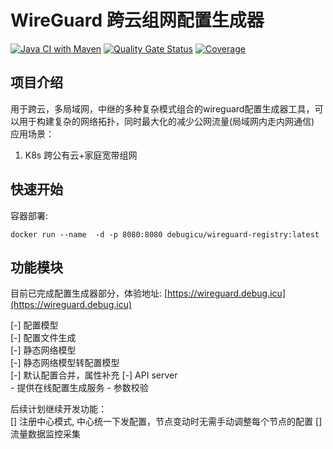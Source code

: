 # WireGuard 跨云组网配置生成器

[![Java CI with Maven](https://github.com/wertycn/wireguard-registry/actions/workflows/maven.yml/badge.svg)](https://github.com/wertycn/wireguard-registry/actions/workflows/maven.yml)
[![Quality Gate Status](https://sonarcloud.io/api/project_badges/measure?project=wertycn_wireguard-registry&metric=alert_status)](https://sonarcloud.io/summary/new_code?id=wertycn_wireguard-registry)
[![Coverage](https://sonarcloud.io/api/project_badges/measure?project=wertycn_wireguard-registry&metric=coverage)](https://sonarcloud.io/summary/new_code?id=wertycn_wireguard-registry)

## 项目介绍
用于跨云，多局域网，中继的多种复杂模式组合的wireguard配置生成器工具，可以用于构建复杂的网络拓扑，同时最大化的减少公网流量(局域网内走内网通信)
应用场景：
1. K8s 跨公有云+家庭宽带组网

## 快速开始

容器部署:
```
docker run --name  -d -p 8080:8080 debugicu/wireguard-registry:latest
```

## 功能模块

目前已完成配置生成器部分，体验地址: [https://wireguard.debug.icu](https://wireguard.debug.icu)

[-] 配置模型  
[-] 配置文件生成  
[-] 静态网络模型  
[-] 静态网络模型转配置模型  
[-] 默认配置合并，属性补充 
[-] API server  
    - 提供在线配置生成服务
    - 参数校验  

后续计划继续开发功能：    
[] 注册中心模式, 中心统一下发配置，节点变动时无需手动调整每个节点的配置
[] 流量数据监控采集  
